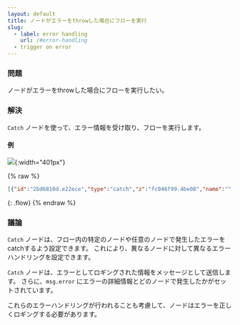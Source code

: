 ```yaml
---
layout: default
title: ノードがエラーをthrowした場合にフローを実行
slug:
  - label: error handling
    url: /#error-handling
  - trigger on error
---
```


### 問題

ノードがエラーをthrowした場合にフローを実行したい。

### 解決

<code class="node">Catch</code> ノードを使って、エラー情報を受け取り、フローを実行します。

#### 例

![](/images/basic/trigger-on-error.png){:width="401px"}

{% raw %}
~~~json
[{"id":"2bd6810d.e22ece","type":"catch","z":"fc046f99.4be08","name":"","scope":["2c94a22c.91012e"],"uncaught":false,"x":130,"y":160,"wires":[["d16b9fac.8212a"]]},{"id":"2c94a22c.91012e","type":"function","z":"fc046f99.4be08","name":"Throw Error","func":"node.error(\"an example error\", msg);   ","outputs":1,"noerr":0,"x":310,"y":100,"wires":[[]]},{"id":"d16b9fac.8212a","type":"debug","z":"fc046f99.4be08","name":"","active":true,"tosidebar":true,"console":false,"tostatus":false,"complete":"error","targetType":"msg","x":300,"y":160,"wires":[]},{"id":"c5ee9670.5dbbd8","type":"inject","z":"fc046f99.4be08","name":"Trigger error","topic":"","payload":"","payloadType":"date","repeat":"","crontab":"","once":false,"onceDelay":0.1,"x":110,"y":100,"wires":[["2c94a22c.91012e"]]}]
~~~
{: .flow}
{% endraw %}

### 議論

<code class="node">Catch</code> ノードは、フロー内の特定のノードや任意のノードで発生したエラーをcatchするよう設定できます。
これにより、異なるノードに対して異なるエラーハンドリングを設定できます。

<code class="node">Catch</code> ノードは、エラーとしてロギングされた情報をメッセージとして送信します。
さらに、`msg.error` にエラーの詳細情報とどのノードで発生したかがセットされています。

これらのエラーハンドリングが行われることも考慮して、ノードはエラーを正しくロギングする必要があります。
